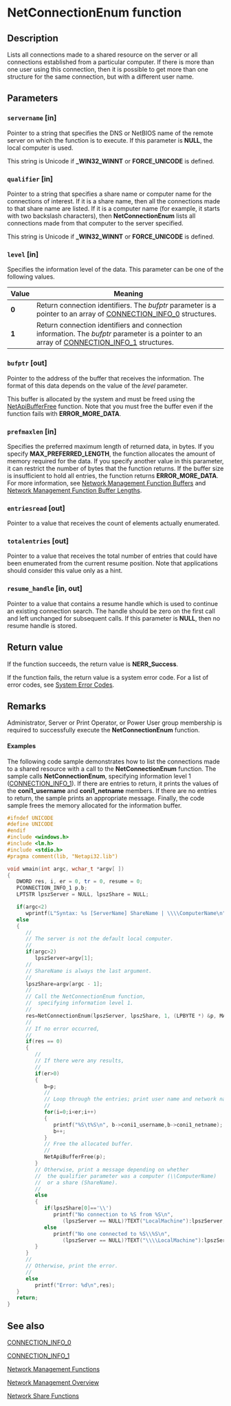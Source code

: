 # NetConnectionEnum function

## Description

Lists all connections made to a shared resource on the server or all connections established from a particular computer. If there is more than one user using this connection, then it is possible to get more than one structure for the same connection, but with a different user name.

## Parameters

### `servername` [in]

Pointer to a string that specifies the DNS or NetBIOS name of the remote server on which the function is to execute. If this parameter is **NULL**, the local computer is used.

This string is Unicode if **_WIN32_WINNT** or **FORCE_UNICODE** is defined.

### `qualifier` [in]

Pointer to a string that specifies a share name or computer name for the connections of interest. If it is a share name, then all the connections made to that share name are listed. If it is a computer name (for example, it starts with two backslash characters), then
**NetConnectionEnum** lists all connections made from that computer to the server specified.

This string is Unicode if **_WIN32_WINNT** or **FORCE_UNICODE** is defined.

### `level` [in]

Specifies the information level of the data. This parameter can be one of the following values.

| Value | Meaning |
| --- | --- |
| **0** | Return connection identifiers. The *bufptr* parameter is a pointer to an array of [CONNECTION_INFO_0](https://learn.microsoft.com/windows/desktop/api/lmshare/ns-lmshare-connection_info_0) structures. |
| **1** | Return connection identifiers and connection information. The *bufptr* parameter is a pointer to an array of [CONNECTION_INFO_1](https://learn.microsoft.com/windows/desktop/api/lmshare/ns-lmshare-connection_info_1) structures. |

### `bufptr` [out]

Pointer to the address of the buffer that receives the information. The format of this data depends on the value of the *level* parameter.

This buffer is allocated by the system and must be freed using the
[NetApiBufferFree](https://learn.microsoft.com/windows/desktop/api/lmapibuf/nf-lmapibuf-netapibufferfree) function. Note that you must free the buffer even if the function fails with **ERROR_MORE_DATA**.

### `prefmaxlen` [in]

Specifies the preferred maximum length of returned data, in bytes. If you specify **MAX_PREFERRED_LENGTH**, the function allocates the amount of memory required for the data. If you specify another value in this parameter, it can restrict the number of bytes that the function returns. If the buffer size is insufficient to hold all entries, the function returns **ERROR_MORE_DATA**. For more information, see
[Network Management Function Buffers](https://learn.microsoft.com/windows/desktop/NetMgmt/network-management-function-buffers) and
[Network Management Function Buffer Lengths](https://learn.microsoft.com/windows/desktop/NetMgmt/network-management-function-buffer-lengths).

### `entriesread` [out]

Pointer to a value that receives the count of elements actually enumerated.

### `totalentries` [out]

Pointer to a value that receives the total number of entries that could have been enumerated from the current resume position. Note that applications should consider this value only as a hint.

### `resume_handle` [in, out]

Pointer to a value that contains a resume handle which is used to continue an existing connection search. The handle should be zero on the first call and left unchanged for subsequent calls. If this parameter is **NULL**, then no resume handle is stored.

## Return value

If the function succeeds, the return value is **NERR_Success**.

If the function fails, the return value is a system error code. For a list of error codes, see
[System Error Codes](https://learn.microsoft.com/windows/desktop/Debug/system-error-codes).

## Remarks

Administrator, Server or Print Operator, or Power User group membership is required to successfully execute the
**NetConnectionEnum** function.

#### Examples

The following code sample demonstrates how to list the connections made to a shared resource with a call to the
**NetConnectionEnum** function. The sample calls
**NetConnectionEnum**, specifying information level 1 ([CONNECTION_INFO_1](https://learn.microsoft.com/windows/desktop/api/lmshare/ns-lmshare-connection_info_1)). If there are entries to return, it prints the values of the **coni1_username** and **coni1_netname** members. If there are no entries to return, the sample prints an appropriate message. Finally, the code sample frees the memory allocated for the information buffer.

```cpp
#ifndef UNICODE
#define UNICODE
#endif
#include <windows.h>
#include <lm.h>
#include <stdio.h>
#pragma comment(lib, "Netapi32.lib")

void wmain(int argc, wchar_t *argv[ ])
{
   DWORD res, i, er = 0, tr = 0, resume = 0;
   PCONNECTION_INFO_1 p,b;
   LPTSTR lpszServer = NULL, lpszShare = NULL;

   if(argc<2)
      wprintf(L"Syntax: %s [ServerName] ShareName | \\\\ComputerName\n", argv[0]);
   else
   {
      //
      // The server is not the default local computer.
      //
      if(argc>2)
         lpszServer=argv[1];
      //
      // ShareName is always the last argument.
      //
      lpszShare=argv[argc - 1];
      //
      // Call the NetConnectionEnum function,
      //  specifying information level 1.
      //
      res=NetConnectionEnum(lpszServer, lpszShare, 1, (LPBYTE *) &p, MAX_PREFERRED_LENGTH, &er, &tr, &resume);
      //
      // If no error occurred,
      //
      if(res == 0)
      {
         //
         // If there were any results,
         //
         if(er>0)
         {
            b=p;
            //
            // Loop through the entries; print user name and network name.
            //
            for(i=0;i<er;i++)
            {
               printf("%S\t%S\n", b->coni1_username,b->coni1_netname);
               b++;
            }
            // Free the allocated buffer.
            //
            NetApiBufferFree(p);
         }
         // Otherwise, print a message depending on whether
         //  the qualifier parameter was a computer (\\ComputerName)
         //  or a share (ShareName).
         //
         else
         {
            if(lpszShare[0]=='\\')
               printf("No connection to %S from %S\n",
                  (lpszServer == NULL)?TEXT("LocalMachine"):lpszServer, lpszShare);
            else
               printf("No one connected to %S\\%S\n",
                  (lpszServer == NULL)?TEXT("\\\\LocalMachine"):lpszServer,lpszShare);
         }
      }
      //
      // Otherwise, print the error.
      //
      else
         printf("Error: %d\n",res);
   }
   return;
}

```

## See also

[CONNECTION_INFO_0](https://learn.microsoft.com/windows/desktop/api/lmshare/ns-lmshare-connection_info_0)

[CONNECTION_INFO_1](https://learn.microsoft.com/windows/desktop/api/lmshare/ns-lmshare-connection_info_1)

[Network
Management Functions](https://learn.microsoft.com/windows/desktop/NetMgmt/network-management-functions)

[Network Management
Overview](https://learn.microsoft.com/windows/desktop/NetMgmt/network-management)

[Network Share Functions](https://learn.microsoft.com/windows/desktop/NetShare/network-share-functions)
